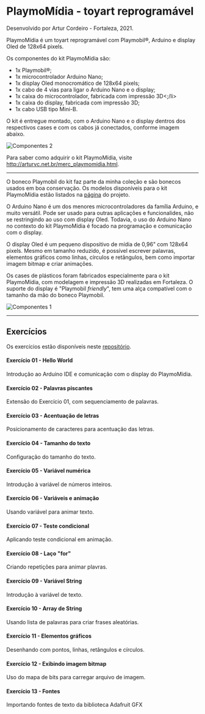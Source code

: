 # PlaymoMídia - toyart reprogramável
Desenvolvido por Artur Cordeiro - Fortaleza, 2021.

PlaymoMídia é um toyart reprogramável com Playmobil®, Arduino e display Oled de 128x64 pixels. 

Os componentes do kit PlaymoMídia são:
- 1x Playmobil®;
- 1x microcontrolador Arduino Nano;
- 1x display Oled monocromático de 128x64 pixels;
- 1x cabo de 4 vias para ligar o Arduino Nano e o display;
- 1x caixa do microcontrolador, fabricada com impressão 3D<;/li>
- 1x caixa do display, fabricada com impressão 3D;
- 1x cabo USB tipo Mini-B.

O kit é entregue montado, com o Arduino Nano e o display dentros dos respectivos cases e com os cabos já conectados, conforme imagem abaixo.

![Componentes 2](http://arturvc.net.br/img/playmomidia_comp2.jpg)

Para saber como adquirir o kit PlaymoMídia, visite http://arturvc.net.br/merc_playmomidia.html.

---

O boneco Playmobil do kit faz parte da minha coleção e são bonecos usados em boa conservação. Os modelos disponíveis para o kit PlaymoMídia estão listados na [página](http://arturvc.net.br/merc_playmomidia.html) do projeto.

O Arduino Nano é um dos menores microcontroladores da família Arduino, e muito versátil. Pode ser usado para outras aplicações e funcionalides, não se restringindo ao uso com display Oled. Todavia, o uso do Arduino Nano no contexto do kit PlaymoMídia é focado na programação e comunicação com o display. 

O display Oled é um pequeno dispositivo de mídia de 0,96" com 128x64 pixels. Mesmo em tamanho reduzido, é possível escrever palavras, elementos gráficos como linhas, círculos e retângulos, bem como importar imagem bitmap e criar animações.

Os cases de plásticos foram fabricados especialmente para o kit PlaymoMídia, com modelagem e impressão 3D realizadas em Fortaleza. O suporte do display é "Playmobil *friendly*", tem uma alça compatível com o tamanho da mão do boneco Playmobil.

![Componentes 1](http://arturvc.net.br/img/playmomidia_comp1.jpg)

---

## Exercícios
Os exercícios estão disponíveis neste [repositório](https://github.com/arturvc/playmomidia/tree/main/Exercicios).

#### Exercício 01 - Hello World
Introdução ao Arduino IDE e comunicação com o display do PlaymoMídia.

#### Exercício 02 - Palavras piscantes
Extensão do Exercício 01, com sequenciamento de palavras.

#### Exercício 03 - Acentuação de letras
Posicionamento de caracteres para acentuação das letras.

#### Exercício 04 - Tamanho do texto
Configuração do tamanho do texto.

#### Exercício 05 - Variável numérica
Introdução à variável de números inteiros.

#### Exercício 06 - Variáveis e animação
Usando variável para animar texto.

#### Exercício 07 - Teste condicional
Aplicando teste condicional em animação.

#### Exercício 08 - Laço "for"
Criando repetições para animar plavras.

#### Exercício 09 - Variável String
Introdução à variável de texto.

#### Exercício 10 - Array de String
Usando lista de palavras para criar frases aleatórias.

#### Exercício 11 - Elementos gráficos
Desenhando com pontos, linhas, retângulos e círculos.

#### Exercício 12 - Exibindo imagem bitmap
Uso do mapa de bits para carregar arquivo de imagem.

#### Exercício 13 - Fontes
Importando fontes de texto da biblioteca Adafruit GFX
